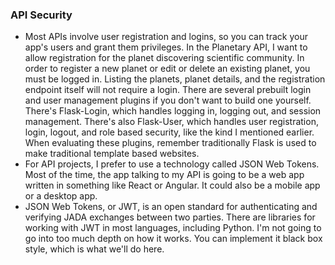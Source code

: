 ### API Security
* Most APIs involve user registration and logins, so you can track your app's users and grant them privileges. In the Planetary API, I want to allow registration for the planet discovering scientific community. In order to register a new planet or edit or delete an existing planet, you must be logged in. Listing the planets, planet details, and the registration endpoint itself will not require a login. There are several prebuilt login and user management plugins if you don't want to build one yourself. There's Flask-Login, which handles logging in, logging out, and session management. There's also Flask-User, which handles user registration, login, logout, and role based security, like the kind I mentioned earlier. When evaluating these plugins, remember traditionally Flask is used to make traditional template based websites.
* For API projects, I prefer to use a technology called JSON Web Tokens. Most of the time, the app talking to my API is going to be a web app written in something like React or Angular. It could also be a mobile app or a desktop app.
*  JSON Web Tokens, or JWT, is an open standard for authenticating and verifying JADA exchanges between two parties. There are libraries for working with JWT in most languages, including Python. I'm not going to go into too much depth on how it works. You can implement it black box style, which is what we'll do here.